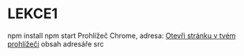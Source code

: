 # LEKCE1

npm install
npm start
Prohlížeč Chrome, adresa: [Otevři stránku v tvém prohlížeči](http://localhost:1234/)
obsah adresáře src
